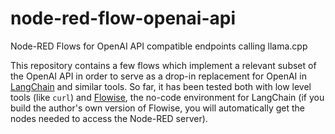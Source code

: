 # node-red-flow-openai-api #

Node-RED Flows for OpenAI API compatible endpoints calling llama.cpp

This repository contains a few flows which implement a relevant subset of the OpenAI API in order to serve as a drop-in replacement for OpenAI in [LangChain](https://github.com/hwchase17/langchainjs) and similar tools. So far, it has been tested both with low level tools (like `curl`) and [Flowise](https://github.com/rozek/Flowise), the no-code environment for LangChain (if you build the author's own version of Flowise, you will automatically get the nodes needed to access the Node-RED server).
